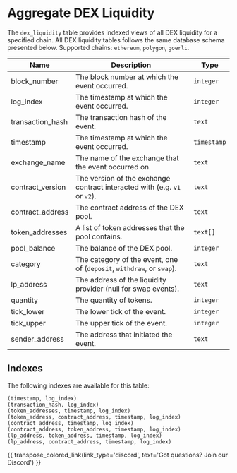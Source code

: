 # Aggregate DEX Liquidity

The `dex_liquidity` table provides indexed views of all DEX liquidity for a specified chain. All DEX liquidity tables follows the same database schema presented below. Supported chains: `ethereum`, `polygon`, `goerli`.

| Name                | Description                                                                 | Type        |
| --------- | --------- | --------------------------------------------------------------------------- |
| block_number | The block number at which the event occurred. | `integer` |
| log_index | The timestamp at which the event occurred. | `integer` |
| transaction_hash | The transaction hash of the event. | `text` |
| timestamp | The timestamp at which the event occurred. | `timestamp` |
| exchange_name | The name of the exchange that the event occurred on. | `text` |
| contract_version | The version of the exchange contract interacted with (e.g. `v1` or `v2`). | `text` |
| contract_address | The contract address of the DEX pool. | `text` |
| token_addresses | A list of token addresses that the pool contains. | `text[]` |
| pool_balance | The balance of the DEX pool. | `integer` |
| category | The category of the event, one of (`deposit`, `withdraw`, or `swap`). | `text` |
| lp_address | The address of the liquidity provider (null for swap events). | `text` |
| quantity | The quantity of tokens. | `integer` |
| tick_lower | The lower tick of the event. | `integer` |
| tick_upper | The upper tick of the event. | `integer` |
| sender_address | The address that initiated the event. | `text` |

## Indexes
The following indexes are available for this table:

```
(timestamp, log_index)
(transaction_hash, log_index)
(token_addresses, timestamp, log_index)
(token_address, contract_address, timestamp, log_index)
(contract_address, timestamp, log_index)
(contract_address, token_address, timestamp, log_index)
(lp_address, token_address, timestamp, log_index)
(lp_address, contract_address, timestamp, log_index)
```


{{ transpose_colored_link(link_type='discord', text='Got questions?  Join our Discord') }}
